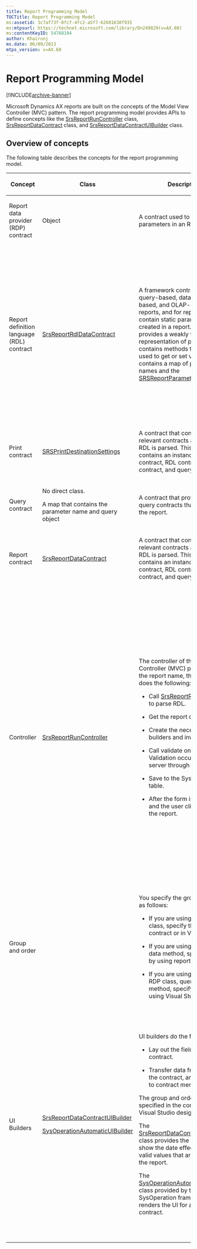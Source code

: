 ```yaml
---
title: Report Programming Model
TOCTitle: Report Programming Model
ms:assetid: 3c7af73f-0fcf-4fc2-a5f7-62601638f935
ms:mtpsurl: https://technet.microsoft.com/library/Dn249829(v=AX.60)
ms:contentKeyID: 54768104
author: Khairunj
ms.date: 06/09/2013
mtps_version: v=AX.60
---
```


# Report Programming Model 


[!INCLUDE[archive-banner](includes/archive-banner.md)]


Microsoft Dynamics AX reports are built on the concepts of the Model View Controller (MVC) pattern. The report programming model provides APIs to define concepts like the [SrsReportRunController](https://technet.microsoft.com/library/gg940296\(v=ax.60\)) class, [SrsReportDataContract](https://technet.microsoft.com/library/gg185207\(v=ax.60\)) class, and [SrsReportDataContractUIBuilder](https://technet.microsoft.com/library/gg185240\(v=ax.60\)) class.

## Overview of concepts

The following table describes the concepts for the report programming model.

<table>
<colgroup>
<col style="width: 25%" />
<col style="width: 25%" />
<col style="width: 25%" />
<col style="width: 25%" />
</colgroup>
<thead>
<tr class="header">
<th><p>Concept</p></th>
<th><p>Class</p></th>
<th><p>Description</p></th>
<th><p>When to override</p></th>
</tr>
</thead>
<tbody>
<tr class="odd">
<td><p>Report data provider (RDP) contract</p></td>
<td><p>Object</p></td>
<td><p>A contract used to specify parameters in an RDP class.</p></td>
<td><p>Every RDP class that requires input parameters is associated with a contract. Nested contracts are supported by RDP contracts.</p></td>
</tr>
<tr class="even">
<td><p>Report definition language (RDL) contract</p></td>
<td><p><a href="https://technet.microsoft.com/library/gg939600(v=ax.60)">SrsReportRdlDataContract</a></p></td>
<td><p>A framework contract used for query-based, data method–based, and OLAP-based reports, and for reports that contain static parameters created in a report. This contract provides a weakly typed representation of parameters. It contains methods that can be used to get or set values. It also contains a map of parameter names and the <a href="https://technet.microsoft.com/library/gg909329(v=ax.60)">SRSReportParameter</a> class.</p></td>
<td><p>Override when you must do the following:</p>
<ul>
<li><p>Add custom validation to parameters. Call super before you validate.</p></li>
<li><p>Add custom initialization to your parameters.</p></li>
<li><p>Add your own UI builder for the parameters.</p></li>
</ul>
<p>Use the <a href="https://technet.microsoft.com/library/gg909302(v=ax.60)">SrsReportNameAttribute</a> attribute on the overridden class to specify which report uses this contract, and to bind the contract to the report. Use this attribute for reports that bind to a query or data method to tie the contract to the report.</p></td>
</tr>
<tr class="odd">
<td><p>Print contract</p></td>
<td><p><a href="https://technet.microsoft.com/library/gg938492(v=ax.60)">SRSPrintDestinationSettings</a></p></td>
<td><p>A contract that contains all the relevant contracts after a report RDL is parsed. This contract contains an instance of the RDP contract, RDL contract, print contract, and query contract.</p></td>
<td><p>Do not override.</p></td>
</tr>
<tr class="even">
<td><p>Query contract</p></td>
<td><p>No direct class.</p>
<p>A map that contains the parameter name and query object</p></td>
<td><p>A contract that provides the query contracts that are used in the report.</p></td>
<td><p>Do not override.</p></td>
</tr>
<tr class="odd">
<td><p>Report contract</p></td>
<td><p><a href="https://technet.microsoft.com/library/gg185207(v=ax.60)">SrsReportDataContract</a></p></td>
<td><p>A contract that contains all the relevant contracts after a report RDL is parsed. This contract contains an instance of the RDP contract, RDL contract, print contract, and query contract.</p></td>
<td><p>Do not override.</p></td>
</tr>
<tr class="even">
<td><p>Controller</p></td>
<td><p><a href="https://technet.microsoft.com/library/gg940296(v=ax.60)">SrsReportRunController</a></p></td>
<td><p>The controller of the Model View Controller (MVC) pattern. Given the report name, the controller does the following:</p>
<ul>
<li><p>Call <a href="https://technet.microsoft.com/library/gg940386(v=ax.60)">SrsReportRunInterface</a> to parse RDL.</p></li>
<li><p>Get the report contracts.</p></li>
<li><p>Create the necessary UI builders and invoke them.</p></li>
<li><p>Call validate on contracts. Validation occurs on the server through a service call.</p></li>
<li><p>Save to the SysLastValue table.</p></li>
<li><p>After the form is displayed, and the user clicks OK, run the report.</p></li>
</ul></td>
<td><p>Override when you must do the following:</p>
<ul>
<li><p>Change the contract before you run it. For example, to change the query based on parameters in the form, override the modifyReportContract method.</p></li>
<li><p>React to form control events. In this case, override the method, and provide the override events.</p></li>
<li><p>Add basic validation that is not part of the contract, or not at the table level. In this case, override the validate method, and call the super method.</p></li>
<li><p>Change the name of the report that is being run based on a parameter. In this case, override the modifyReportContract method, and set <a href="https://technet.microsoft.com/library/gg185217(v=ax.60)">parmReportName</a>.</p></li>
<li><p>Modify the company or culture. In this case, override the modifyReportContract method, and set the company and culture on <a href="https://technet.microsoft.com/library/gg939600(v=ax.60)">SrsReportRdlDataContract</a>.</p></li>
</ul></td>
</tr>
<tr class="odd">
<td><p>Group and order</p></td>
<td><p></p></td>
<td><p>You specify the group and order as follows:</p>
<ul>
<li><p>If you are using an RDP class, specify them on the contract or in Visual Studio.</p></li>
<li><p>If you are using a query or data method, specify them by using report designer.</p></li>
<li><p>If you are using a mix of an RDP class, query, and data method, specify them by using Visual Studio.</p></li>
</ul></td>
<td><p>In Visual Studio, you can create groups and orders, and preview them in Visual Studio and the Microsoft Dynamics AX client.</p></td>
</tr>
<tr class="even">
<td><p>UI Builders</p></td>
<td><p><a href="https://technet.microsoft.com/library/gg185240(v=ax.60)">SrsReportDataContractUIBuilder</a></p>
<p><a href="https://technet.microsoft.com/library/gg962720(v=ax.60)">SysOperationAutomaticUIBuilder</a></p></td>
<td><p>UI builders do the following</p>
<ul>
<li><p>Lay out the fields on the contract.</p></li>
<li><p>Transfer data from a field to the contract, and bind fields to contract members.</p></li>
</ul>
<p>The group and order are specified in the contract in the Visual Studio designer.</p>
<p>The <a href="https://technet.microsoft.com/library/gg185240(v=ax.60)">SrsReportDataContractUIBuilder</a> class provides the capability to show the date effective tab and valid values that are specified in the report.</p>
<p>The <a href="https://technet.microsoft.com/library/gg962720(v=ax.60)">SysOperationAutomaticUIBuilder</a> class provided by the SysOperation framework renders the UI for a given data contract.</p></td>
<td><p>Override when you must do the following:</p>
<ul>
<li><p>Provide additional grouping or ordering. For example, you can provide radio buttons for groups.</p></li>
<li><p>Change the layout from one column to multiple columns. For example, you can display three columns of parameters on the form.</p></li>
</ul>
<p><strong>Note:</strong> To react to control events, you do not need to override the UI builder, because the control override methods need to be specified in the controller.</p>
<p>Evaluate how much you need to override. For example, you can change the layout from one to three columns without an override. In the UI builder, override the build method, update the current form group property columns to 3, and then call super(). The base class lays out the fields.</p></td>
</tr>
</tbody>
</table>

